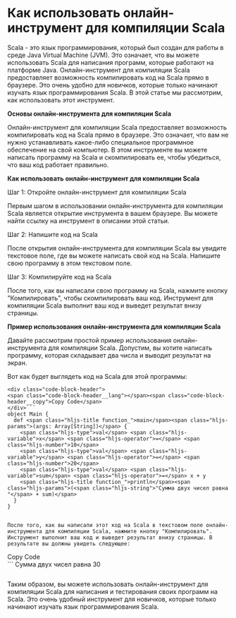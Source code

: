 Как использовать онлайн-инструмент для компиляции Scala
=======================================================

Scala - это язык программирования, который был создан для работы в среде Java Virtual Machine (JVM). Это означает, что вы можете использовать Scala для написания программ, которые работают на платформе Java. Онлайн-инструмент для компиляции Scala предоставляет возможность компилировать код на Scala прямо в браузере. Это очень удобно для новичков, которые только начинают изучать язык программирования Scala. В этой статье мы рассмотрим, как использовать этот инструмент.

**Основы онлайн-инструмента для компиляции Scala**

Онлайн-инструмент для компиляции Scala предоставляет возможность компилировать код на Scala прямо в браузере. Это означает, что вам не нужно устанавливать какое-либо специальное программное обеспечение на свой компьютер. В этом инструменте вы можете написать программу на Scala и скомпилировать ее, чтобы убедиться, что ваш код работает правильно.

**Как использовать онлайн-инструмент для компиляции Scala**

Шаг 1: Откройте онлайн-инструмент для компиляции Scala

Первым шагом в использовании онлайн-инструмента для компиляции Scala является открытие инструмента в вашем браузере. Вы можете найти ссылку на инструмент в описании этой статьи.

Шаг 2: Напишите код на Scala

После открытия онлайн-инструмента для компиляции Scala вы увидите текстовое поле, где вы можете написать свой код на Scala. Напишите свою программу в этом текстовом поле.

Шаг 3: Компилируйте код на Scala

После того, как вы написали свою программу на Scala, нажмите кнопку "Компилировать", чтобы скомпилировать ваш код. Инструмент для компиляции Scala выполнит ваш код и выведет результат внизу страницы.

**Пример использования онлайн-инструмента для компиляции Scala**

Давайте рассмотрим простой пример использования онлайн-инструмента для компиляции Scala. Допустим, вы хотите написать программу, которая складывает два числа и выводит результат на экран.

Вот как будет выглядеть код на Scala для этой программы:

```
<div class="code-block-header">
<span class="code-block-header__lang"></span><span class="code-block-header__copy">Copy Code</span>
</div>```
object Main {
  def <span class="hljs-title function_">main</span><span class="hljs-params">(args: Array[String])</span> {
    <span class="hljs-type">val</span> <span class="hljs-variable">x</span> <span class="hljs-operator">=</span> <span class="hljs-number">10</span>
    <span class="hljs-type">val</span> <span class="hljs-variable">y</span> <span class="hljs-operator">=</span> <span class="hljs-number">20</span>
    <span class="hljs-type">val</span> <span class="hljs-variable">sum</span> <span class="hljs-operator">=</span> x + y
    <span class="hljs-title function_">println</span><span class="hljs-params">(<span class="hljs-string">"Сумма двух чисел равна "</span> + sum)</span>
  }
}

```
```

После того, как вы написали этот код на Scala в текстовом поле онлайн-инструмента для компиляции Scala, нажмите кнопку "Компилировать". Инструмент выполнит ваш код и выведет результат внизу страницы. В результате вы должны увидеть следующее:

```
<div class="code-block-header">
<span class="code-block-header__lang"></span><span class="code-block-header__copy">Copy Code</span>
</div>```
Сумма двух чисел равна 30

```
```

Таким образом, вы можете использовать онлайн-инструмент для компиляции Scala для написания и тестирования своих программ на Scala. Это очень удобный инструмент для новичков, которые только начинают изучать язык программирования Scala.